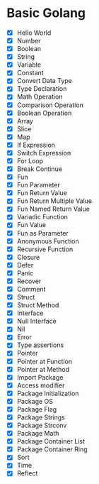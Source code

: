 # Basic Golang

- [x] Hello World
- [x] Number
- [x] Boolean
- [x] String
- [x] Variable
- [x] Constant
- [x] Convert Data Type
- [x] Type Declaration
- [x] Math Operation
- [x] Comparison Operation
- [x] Boolean Operation
- [x] Array
- [x] Slice
- [x] Map
- [x] If Expression
- [x] Switch Expression
- [x] For Loop
- [x] Break Continue
- [x] Fun
- [x] Fun Parameter
- [x] Fun Return Value
- [x] Fun Return Multiple Value
- [x] Fun Named Return Value
- [x] Variadic Function
- [x] Fun Value
- [x] Fun as Parameter
- [x] Anonymous Function
- [x] Recursive Function
- [x] Closure
- [x] Defer
- [x] Panic
- [x] Recover
- [x] Comment
- [x] Struct
- [x] Struct Method
- [x] Interface
- [x] Null Interface
- [x] Nil
- [x] Error
- [x] Type assertions
- [x] Pointer
- [x] Pointer at Function
- [x] Pointer at Method
- [x] Import Package
- [x] Access modifier
- [x] Package Initialization
- [x] Package OS
- [x] Package Flag
- [x] Package Strings
- [x] Package Strconv
- [x] Package Math
- [x] Package Container List
- [x] Package Container Ring
- [x] Sort
- [x] Time
- [x] Reflect